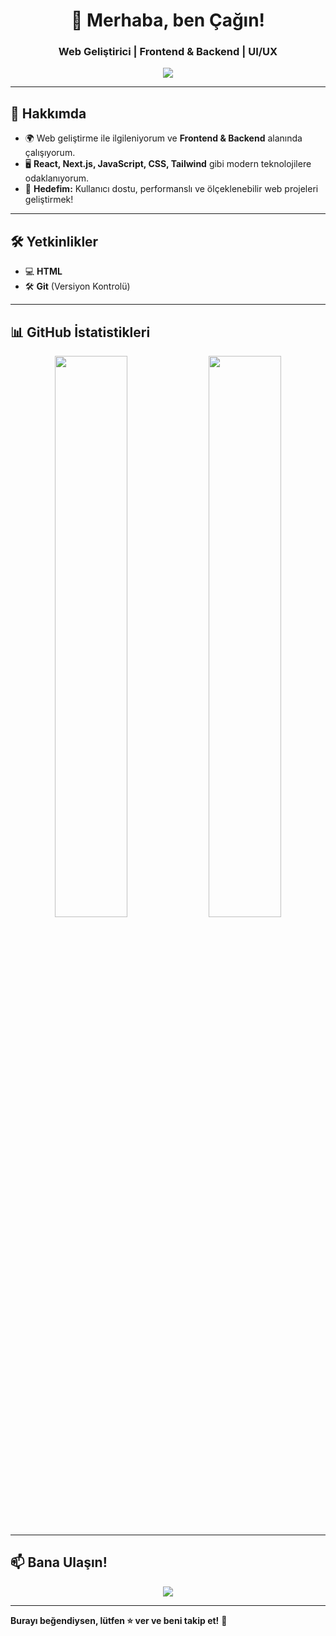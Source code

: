 <h1 align="center">👋 Merhaba, ben Çağın!</h1>
<h3 align="center">Web Geliştirici | Frontend & Backend | UI/UX</h3>

<p align="center">
  <img src="https://readme-typing-svg.herokuapp.com/?lines=Full+Stack+Developer;Frontend+Enthusiast;UI/UX+Lover!&color=blue&size=20" />
</p>

---

## 🚀 Hakkımda
- 🌍 Web geliştirme ile ilgileniyorum ve **Frontend & Backend** alanında çalışıyorum.  
- 🖥️ **React, Next.js, JavaScript, CSS, Tailwind** gibi modern teknolojilere odaklanıyorum.  
- 📌 **Hedefim:** Kullanıcı dostu, performanslı ve ölçeklenebilir web projeleri geliştirmek!  

---

## 🛠️ Yetkinlikler
- 💻 **HTML**  
- 🛠️ **Git** (Versiyon Kontrolü)

---

## 📊 GitHub İstatistikleri
<p align="center">
   <img src="https://github-readme-stats.vercel.app/api?username=caginsezer&show_icons=true&theme=dark" width="48%" />
<img src="https://github-readme-stats-kappa.vercel.app/api?username=caginsezer&show_icons=true&theme=dark" width="48%" />

</p>

---

## 📫 Bana Ulaşın!
<p align="center">
  <a href="https://www.linkedin.com/in/caginsezer/" target="_blank">
    <img src="https://img.shields.io/badge/LinkedIn-000?style=for-the-badge&logo=linkedin&logoColor=blue" />
  </a>
</p>

---

 **Burayı beğendiysen, lütfen ⭐ ver ve beni takip et!** 🚀
